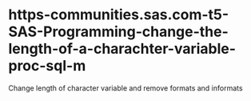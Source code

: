 # https-communities.sas.com-t5-SAS-Programming-change-the-length-of-a-charachter-variable-proc-sql-m
Change length of character variable and remove formats and informats  

